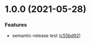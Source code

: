 # 1.0.0 (2021-05-28)


### Features

* semantic-release test ([c55bd92](https://github.com/xmy6364/storage/commit/c55bd92c48e8523b599a1550b624a563175dc6fa))
